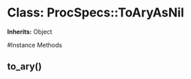 # Class: ProcSpecs::ToAryAsNil
**Inherits:** Object
    




#Instance Methods
## to_ary() [](#method-i-to_ary)

